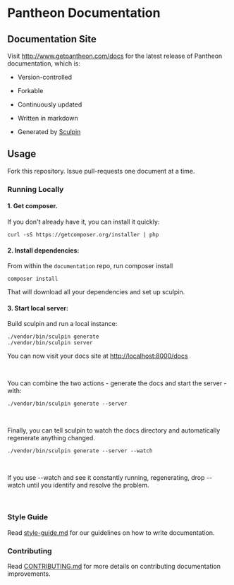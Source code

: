 Pantheon Documentation
======================

Documentation Site
------------------

Visit http://www.getpantheon.com/docs for the latest release of Pantheon
documentation, which is:

-   Version-controlled

-   Forkable

-   Continuously updated

-   Written in markdown

-   Generated by [Sculpin][1]

    [1]: <https://sculpin.io/>

Usage
-----

Fork this repository. Issue pull-requests one document at a time.

### Running Locally

#### 1. Get composer.

If you don't already have it, you can install it quickly:

~~~~~~~~~~~~~~~~~~~~~~~~~~~~~~~~~~~~~~~~~~~~~~~~~~~~~~~~~~~~~~~~~~~~~~~~~~~~~~~~
curl -sS https://getcomposer.org/installer | php
~~~~~~~~~~~~~~~~~~~~~~~~~~~~~~~~~~~~~~~~~~~~~~~~~~~~~~~~~~~~~~~~~~~~~~~~~~~~~~~~

#### 2. Install dependencies:

From within the `documentation` repo, run composer install

~~~~~~~~~~~~~~~~~~~~~~~~~~~~~~~~~~~~~~~~~~~~~~~~~~~~~~~~~~~~~~~~~~~~~~~~~~~~~~~~
composer install
~~~~~~~~~~~~~~~~~~~~~~~~~~~~~~~~~~~~~~~~~~~~~~~~~~~~~~~~~~~~~~~~~~~~~~~~~~~~~~~~

That will download all your dependencies and set up sculpin.

#### 3. Start local server:

Build sculpin and run a local instance:

~~~~~~~~~~~~~~~~~~~~~~~~~~~~~~~~~~~~~~~~~~~~~~~~~~~~~~~~~~~~~~~~~~~~~~~~~~~~~~~~
./vendor/bin/sculpin generate
./vendor/bin/sculpin server 
~~~~~~~~~~~~~~~~~~~~~~~~~~~~~~~~~~~~~~~~~~~~~~~~~~~~~~~~~~~~~~~~~~~~~~~~~~~~~~~~

You can now visit your docs site at <http://localhost:8000/docs>

 

You can combine the two actions - generate the docs and start the server - with:

~~~~~~~~~~~~~~~~~~~~~~~~~~~~~~~~~~~~~~~~~~~~~~~~~~~~~~~~~~~~~~~~~~~~~~~~~~~~~~~~
./vendor/bin/sculpin generate --server
~~~~~~~~~~~~~~~~~~~~~~~~~~~~~~~~~~~~~~~~~~~~~~~~~~~~~~~~~~~~~~~~~~~~~~~~~~~~~~~~

 

Finally, you can tell sculpin to watch the docs directory and automatically
regenerate anything changed.

~~~~~~~~~~~~~~~~~~~~~~~~~~~~~~~~~~~~~~~~~~~~~~~~~~~~~~~~~~~~~~~~~~~~~~~~~~~~~~~~
./vendor/bin/sculpin generate --server --watch
~~~~~~~~~~~~~~~~~~~~~~~~~~~~~~~~~~~~~~~~~~~~~~~~~~~~~~~~~~~~~~~~~~~~~~~~~~~~~~~~

 

If you use --watch and see it constantly running, regenerating, drop --watch
until you identify and resolve the problem.

 

### Style Guide

Read [style-guide.md](<style-guide.md>) for our guidelines on how to write
documentation.

### Contributing

Read [CONTRIBUTING.md](<CONTRIBUTING.md>) for more details on contributing
documentation improvements.
